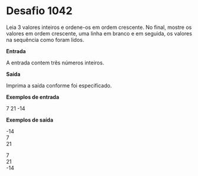 # Desafio 1042

Leia 3 valores inteiros e ordene-os em ordem crescente. No final, mostre os valores em ordem crescente, uma linha em branco e em seguida, os valores na sequência como foram lidos.

**Entrada**

A entrada contem três números inteiros.

**Saída**

Imprima a saída conforme foi especificado.

**Exemplos de entrada**

7 21 -14

**Exemplos de saída**

-14  
7  
21

7  
21  
-14